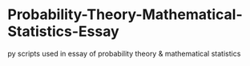 # Probability-Theory-Mathematical-Statistics-Essay
py scripts used in essay of probability theory &amp; mathematical statistics
